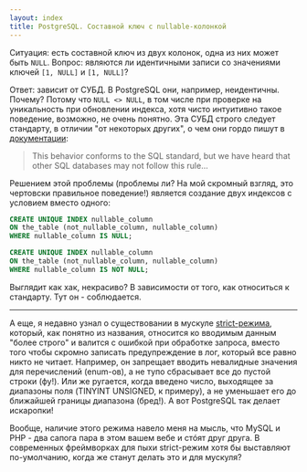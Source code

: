 ```yaml
---
layout: index
title: PostgreSQL. Составной ключ с nullable-колонкой
---
```


Ситуация: есть составной ключ из двух колонок, одна из них может быть `NULL`.
Вопрос: являются ли идентичными записи со значениями ключей
`[1, NULL]` и `[1, NULL]`?

Ответ: зависит от СУБД. В PostgreSQL они, например, неидентичны. Почему? Потому
что `NULL <> NULL`, в том числе при проверке на уникальность при обновлении
индекса, хотя чисто интуитивно такое поведение, возможно, не очень понятно.
Эта СУБД строго следует стандарту, в отличии "от некоторых других", о чем они
гордо пишут в [документации][документация]:

> This behavior conforms to the SQL standard, but we have heard that other SQL
> databases may not follow this rule...

Решением этой проблемы (проблемы ли? На мой скромный взгляд, это чертовски
правильное поведение!) является создание двух индексов с условием вместо одного:

```sql
CREATE UNIQUE INDEX nullable_column
ON the_table (not_nullable_column, nullable_column)
WHERE nullable_column IS NULL;

CREATE UNIQUE INDEX nullable_column
ON the_table (not_nullable_column, nullable_column)
WHERE nullable_column IS NOT NULL;
```

Выглядит как хак, некрасиво? В зависимости от того, как относиться к стандарту.
Тут он - соблюдается.

***

А еще, я недавно узнал о существовании в мускуле [strict-режима][strict-mode],
который, как понятно из названия, относится ко вводимым данным "более строго" и
валится с ошибкой при обработке запроса, вместо того чтобы скромно записать
предупреждение в лог, который все равно никто не читает. Например, он запрещает
вводить невалидные значения для перечислений (enum-ов), а не тупо сбрасывает все
до пустой строки (фу!). Или же ругается, когда введено число, выходящее за
диапазоны поля (TINYINT UNSIGNED, к примеру), а не уменьшает его до ближайшей
границы диапазона (бред!). А вот PostgreSQL так делает искаропки!

Вообще, наличие этого режима навело меня на мысль, что MySQL и PHP - два сапога
пара в этом вашем вебе и стóят друг друга. В современных фреймворках для
пыхи strict-режим хотя бы выставляют по-умолчанию, когда же станут делать это и
для мускуля?



[документация]: http://www.postgresql.org/docs/9.3/interactive/ddl-constraints.html#DDL-CONSTRAINTS-UNIQUE-CONSTRAINTS
[strict-mode]: http://dev.mysql.com/doc/innodb/1.1/en/innodb-other-changes-strict-mode.html
